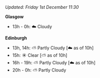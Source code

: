 *Updated: Friday 1st December 11:30*

**Glasgow**

* 13h - 0h: :cloud: Cloudy

**Edinburgh**

* 13h, 14h: :partly_sunny: Partly Cloudy [:cloud: as of 10h]
* 15h: :sunny: Clear [:partly_sunny: as of 10h]
* 16h - 19h: :partly_sunny: Partly Cloudy [:cloud: as of 10h]
* 20h - 0h: :partly_sunny: Partly Cloudy
